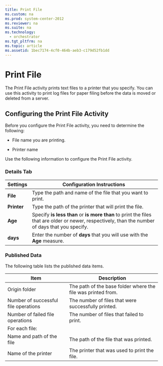 ```yaml
---
title: Print File
ms.custom: na
ms.prod: system-center-2012
ms.reviewer: na
ms.suite: na
ms.technology: 
  - orchestrator
ms.tgt_pltfrm: na
ms.topic: article
ms.assetid: 1bec7174-4cf0-464b-aeb3-c179d52fb1dd
---
```

# Print File
The Print File activity prints text files to a printer that you specify. You can use this activity to print log files for paper filing before the data is moved or deleted from a server.

## Configuring the Print File Activity
Before you configure the Print File activity, you need to determine the following:

-   File name you are printing.

-   Printer name

Use the following information to configure the Print File activity.

### Details Tab

|Settings|Configuration Instructions|
|------------|------------------------------|
|**File**|Type the path and name of the file that you want to print.|
|**Printer**|Type the path of the printer that will print the file.|
|**Age**|Specify **is less than** or **is more than** to print the files that are older or newer, respectively, than the number of days that you specify.|
|**days**|Enter the number of **days** that you will use with the **Age** measure.|

### Published Data
The following table lists the published data items.

|Item|Description|
|--------|---------------|
|Origin folder|The path of the base folder where the file was printed from.|
|Number of successful file operations|The number of files that were successfully printed.|
|Number of failed file operations|The number of files that failed to print.|
|For each file:|
|Name and path of the file|The path of the file that was printed.|
|Name of the printer|The printer that was used to print the file.|

